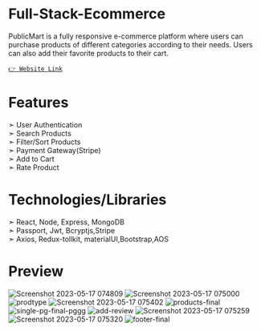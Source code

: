 # Full-Stack-Ecommerce
PublicMart is a fully responsive e-commerce platform where users
can purchase products of different categories according to their needs. Users 
can also add their favorite products to their cart.

<!-- ![goto](https://github.com/imsachin49/Full-Stack-Ecommerce/assets/108334265/fa43fb1d-1155-4bb2-97b4-2d1bcc4e0dfc) -->
[`👉 Website Link`](https://full-stack-ecommerce-scm2.vercel.app)

# Features
➣ User Authentication  
➣ Search Products  
➣ Filter/Sort Products  
➣ Payment Gateway(Stripe)  
➣ Add to Cart  
➣ Rate Product 

# Technologies/Libraries
➣ React, Node, Express, MongoDB  
➣ Passport, Jwt, Bcryptjs,Stripe     
➣ Axios, Redux-tollkit, materialUI,Bootstrap,AOS

# Preview
![Screenshot 2023-05-17 074809](https://github.com/imsachin49/Full-Stack-Ecommerce/assets/108334265/ae5a8a19-989a-4368-8bbb-1d714c03118c)
![Screenshot 2023-05-17 075000](https://github.com/imsachin49/Full-Stack-Ecommerce/assets/108334265/609cf642-099d-4902-9990-3ab0260fe78a)
![prodtype](https://github.com/imsachin49/Full-Stack-Ecommerce/assets/108334265/5c229d4a-7f0f-4c7c-b71b-f4781e79f4ff)
![Screenshot 2023-05-17 075402](https://github.com/imsachin49/Full-Stack-Ecommerce/assets/108334265/5e2b6385-47fb-4b60-b3a4-293c4280e31b)
![products-final](https://github.com/imsachin49/Full-Stack-Ecommerce/assets/108334265/961369d5-7702-48e7-8579-967eed1852b3)
![single-pg-final-pggg](https://github.com/imsachin49/Full-Stack-Ecommerce/assets/108334265/2c8b9c9c-a6c1-4c16-9ff4-40cf76647689)
![add-review](https://github.com/imsachin49/Full-Stack-Ecommerce/assets/108334265/bbc7f11c-5427-45d1-985b-1d2a9e7f2e92)
![Screenshot 2023-05-17 075259](https://github.com/imsachin49/Full-Stack-Ecommerce/assets/108334265/da38559b-fd78-4f8d-8154-e4964dad577b)
![Screenshot 2023-05-17 075320](https://github.com/imsachin49/Full-Stack-Ecommerce/assets/108334265/9b9bc83a-f027-42e8-8ef4-10cb9e1c4345)
![footer-final](https://github.com/imsachin49/Full-Stack-Ecommerce/assets/108334265/2aec3353-a1ef-4b7e-9fc2-ea47d9c08a5c)
